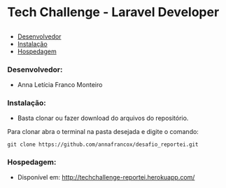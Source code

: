 
# Tech Challenge - Laravel Developer
## 

<!--ts-->
* [Desenvolvedor](#desenvolvedor)
* [Instalação](#instalação)
* [Hospedagem](#hospedagem)
<!--te-->

### Desenvolvedor:
- Anna Letícia Franco Monteiro


### Instalação:

- Basta clonar ou fazer download do arquivos do repositório.

Para clonar abra o terminal na pasta desejada e digite o comando:
```
git clone https://github.com/annafrancox/desafio_reportei.git
```
### Hospedagem:

- Disponível em: http://techchallenge-reportei.herokuapp.com/

